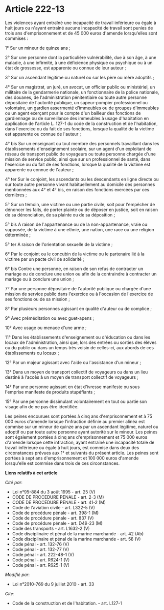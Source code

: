 # Article 222-13

Les violences ayant entraîné une incapacité de travail inférieure ou égale à huit jours ou n'ayant entraîné aucune incapacité
de travail sont punies de trois ans d'emprisonnement et de 45 000 euros d'amende lorsqu'elles sont commises : 

1° Sur un mineur de quinze ans ; 

2° Sur une personne dont la particulière vulnérabilité, due à son âge, à une maladie, à une infirmité, à une déficience
physique ou psychique ou à un état de grossesse, est apparente ou connue de leur auteur ; 

3° Sur un ascendant légitime ou naturel ou sur les père ou mère adoptifs ; 

4° Sur un magistrat, un juré, un avocat, un officier public ou ministériel, un militaire de la gendarmerie nationale, un
fonctionnaire de la police nationale, des douanes, de l'administration pénitentiaire ou toute autre personne dépositaire de
l'autorité publique, un sapeur-pompier professionnel ou volontaire, un gardien assermenté d'immeubles ou de groupes
d'immeubles ou un agent exerçant pour le compte d'un bailleur des fonctions de gardiennage ou de surveillance des immeubles à
usage d'habitation en application de l'article L. 127-1 du code de la construction et de l'habitation, dans l'exercice ou du
fait de ses fonctions, lorsque la qualité de la victime est apparente ou connue de l'auteur ; 

4° bis Sur un enseignant ou tout membre des personnels travaillant dans les établissements d'enseignement scolaire, sur un
agent d'un exploitant de réseau de transport public de voyageurs ou toute personne chargée d'une mission de service public,
ainsi que sur un professionnel de santé, dans l'exercice ou du fait de ses fonctions, lorsque la qualité de la victime est
apparente ou connue de l'auteur ; 

4° ter Sur le conjoint, les ascendants ou les descendants en ligne directe ou sur toute autre personne vivant habituellement
au domicile des personnes mentionnées aux 4° et 4° bis, en raison des fonctions exercées par ces dernières ; 

5° Sur un témoin, une victime ou une partie civile, soit pour l'empêcher de dénoncer les faits, de porter plainte ou de
déposer en justice, soit en raison de sa dénonciation, de sa plainte ou de sa déposition ; 

5° bis A raison de l'appartenance ou de la non-appartenance, vraie ou supposée, de la victime à une ethnie, une nation, une
race ou une religion déterminée ; 

5° ter A raison de l'orientation sexuelle de la victime ; 

6° Par le conjoint ou le concubin de la victime ou le partenaire lié à la victime par un pacte civil de solidarité ; 

6° bis Contre une personne, en raison de son refus de contracter un mariage ou de conclure une union ou afin de la
contraindre à contracter un mariage ou à conclure une union ; 

7° Par une personne dépositaire de l'autorité publique ou chargée d'une mission de service public dans l'exercice ou à
l'occasion de l'exercice de ses fonctions ou de sa mission ; 

8° Par plusieurs personnes agissant en qualité d'auteur ou de complice ; 

9° Avec préméditation ou avec guet-apens ; 

10° Avec usage ou menace d'une arme ; 

11° Dans les établissements d'enseignement ou d'éducation ou dans les locaux de l'administration, ainsi que, lors des entrées
ou sorties des élèves ou du public ou dans un temps très voisin de celles-ci, aux abords de ces établissements ou locaux ; 

12° Par un majeur agissant avec l'aide ou l'assistance d'un mineur ; 

13° Dans un moyen de transport collectif de voyageurs ou dans un lieu destiné à l'accès à un moyen de transport collectif de
voyageurs ; 

14° Par une personne agissant en état d'ivresse manifeste ou sous l'emprise manifeste de produits stupéfiants ; 

15° Par une personne dissimulant volontairement en tout ou partie son visage afin de ne pas être identifiée. 

Les peines encourues sont portées à cinq ans d'emprisonnement et à 75 000 euros d'amende lorsque l'infraction définie au
premier alinéa est commise sur un mineur de quinze ans par un ascendant légitime, naturel ou adoptif ou par toute autre
personne ayant autorité sur le mineur. Les peines sont également portées à cinq ans d'emprisonnement et 75 000 euros d'amende
lorsque cette infraction, ayant entraîné une incapacité totale de travail inférieure ou égale à huit jours, est commise dans
deux des circonstances prévues aux 1° et suivants du présent article. Les peines sont portées à sept ans d'emprisonnement et
100 000 euros d'amende lorsqu'elle est commise dans trois de ces circonstances.

**Liens relatifs à cet article**

_Cité par_:

  - Loi n°95-884 du 3 août 1995 - art. 25 (V)
  - CODE DE PROCEDURE PENALE - art. 2-3 (M)
  - CODE DE PROCEDURE PENALE - art. 41-2 (M)
  - Code de l'aviation civile - art. L322-5 (V)
  - Code de procédure pénale - art. 398-1 (M)
  - Code de procédure pénale - art. 837 (V)
  - Code de procédure pénale - art. D49-23 (M)
  - Code des transports - art. L1632-2 (V)
  - Code disciplinaire et pénal de la marine marchande - art. 42 (Ab)
  - Code disciplinaire et pénal de la marine marchande - art. 58 (V)
  - Code pénal - art. 132-76 (V)
  - Code pénal - art. 132-77 (V)
  - Code pénal - art. 222-48-1 (V)
  - Code pénal - art. R624-1 (V)
  - Code pénal - art. R625-1 (V)

_Modifié par_:

  - Loi n°2010-769 du 9 juillet 2010 - art. 33

_Cite_:

  - Code de la construction et de l'habitation. - art. L127-1
